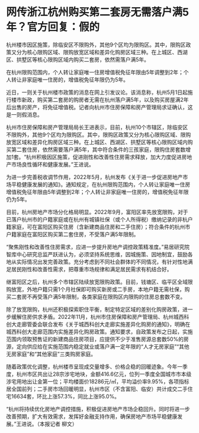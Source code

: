 # 网传浙江杭州购买第二套房无需落户满5年？官方回复：假的

杭州楼市因区施策，除临安区不限购外，其他9个区均为限购区。其中，限购区政策又分为核心限购区域、限购放宽区域和差异化购房区域三种。在上城区、西湖区、拱墅区等核心限购区域内购买二套房，依然需落户满5年。

在杭州限购范围内，个人转让家庭唯一住房增值税免征年限由5年调整到2年；个人转让非家庭唯一住房的，增值税免征年限仍为5年。

近日，一则关于杭州楼市政策的消息在网上引发议论。该消息称，杭州5月1日起施行楼市新政，购买第二套房的购房者无需在杭州落户满5年，以及购买房屋满2年后出售的房产，将免征增值税。记者向杭州市住房保障和房产管理局求证确认，这是一则假消息。

杭州市住房保障和房产管理局局长王进表示，目前，杭州10个市辖区，除临安区不限购外，其他9个区均为限购区。其中，限购区政策又分为核心限购区域、限购放宽区域和差异化购房区域三种。在上城区、西湖区、拱墅区等核心限购区域内购买第二套住房，依然需要落户满5年，其中符合条件的三孩家庭，限购住房套数增加1套。“杭州积极因区施策，促进刚性和改善性住房需求释放，加大力度促进房地产市场良性循环和健康发展。”王进说。

为进一步完善税收调节作用，2022年5月，杭州发布《关于进一步促进房地产市场平稳健康发展的通知》。通知规定，在杭州限购范围内，个人转让家庭唯一住房增值税免征年限由5年调整到2年；个人转让非家庭唯一住房的，增值税免征年限仍为5年。

目前，杭州房地产市场分化格局明显。2022年9月，富阳区率先放宽限购，对于已落户杭州市的户籍家庭或在杭州有城镇社保（或个人所得税）缴纳记录的非杭户籍家庭，可在富阳区购买住房（含新建商品住房和二手住房）；符合条件的杭州市户籍家庭在富阳区购买第二套住房，不受落户满5年限制。

“聚焦刚性和改善性住房需求，应进一步提升房地产调控政策精准度。”易居研究院智库中心研究总监严跃进认为，必须坚持系统思维，因城施策、因地制宜，鼓励各地从实际情况出发完善政策。充分考虑到不同社会群体的不同情况，有针对性地满足居民刚性和改善性需求，把尊重市场规律和满足居民需求有机结合好。

继富阳区之后，杭州多个市辖区陆续放宽限购政策。目前，钱塘区、临平区全域限购放宽，外地户籍只需1个月社保即可购买新房或二手房，本地户籍无需社保，购买二套房不再受落户满5年限制，各类家庭在限购区内限购的住房总套数不变。

除了放宽限购，杭州还积极探索职住平衡，制定特定区域的差别化购房政策，进一步缓解住房供求矛盾。2022年11月，杭州市住房保障和房产管理局、杭州城西科创大走廊管委会联合发布《关于城西科创大走廊实施差异化购房的通知》，明确在城西科创大走廊范围内实施差异化购房政策。通知要求，自政策发布之日起，实施范围内领取预售证的新建商品住房项目，应提供不少于准售房源总套数50%的房源，定向供应给在实施范围内稳定就业或落户满一定年限的“人才无房家庭”“其他无房家庭”和“其他家庭”三类购房家庭。

随着政策优化调整，杭州楼市呈现成交量增多、价格企稳的回暖迹象。今年一季度，杭州市区共出让28宗涉宅地块，金额416.6亿元，位列一季度全国城市市本级涉宅用地出让金第一位；平均楼面价18286元/㎡，平均溢价率9.95%，各项指标居全国前列；二手房市场回暖明显，杭州市区（不含富阳、临安）共计成交二手住宅16634套，环比上涨57.3%，同比上涨95.0%。

“杭州将持续优化房地产调控措施，积极促进房地产市场企稳回升。同时将进一步改善预期，扩大有效需求，发挥好金融支持作用，确保房地产市场平稳健康发展。”王进说。（本报记者
柳文）

